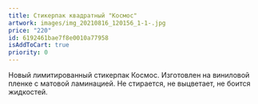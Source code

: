 ```yaml
---
title: Стикерпак квадратный "Космос"
artwork: images/img_20210816_120156_1-1-.jpg
price: "220"
id: 6192461bae7f8e0010a77958
isAddToCart: true
priority: 0
---
```

Новый лимитированный стикерпак Космос. Изготовлен на виниловой пленке с матовой ламинацией. Не стирается, не выцветает, не боится жидкостей.